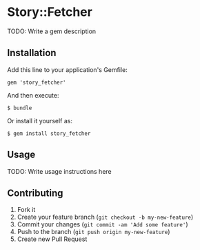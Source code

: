 # Story::Fetcher

TODO: Write a gem description

## Installation

Add this line to your application's Gemfile:

    gem 'story_fetcher'

And then execute:

    $ bundle

Or install it yourself as:

    $ gem install story_fetcher

## Usage

TODO: Write usage instructions here

## Contributing

1. Fork it
2. Create your feature branch (`git checkout -b my-new-feature`)
3. Commit your changes (`git commit -am 'Add some feature'`)
4. Push to the branch (`git push origin my-new-feature`)
5. Create new Pull Request
